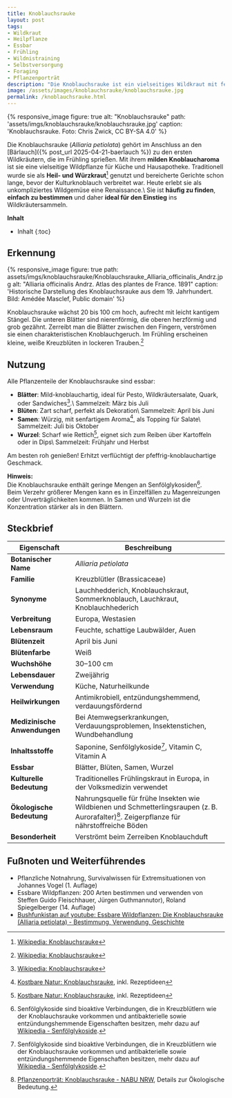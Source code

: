 ```yaml
---
title: Knoblauchsrauke
layout: post
tags:
- Wildkraut
- Heilpflanze
- Essbar
- Frühling
- Wildnistraining
- Selbstversorgung
- Foraging
- Pflanzenporträt
description: "Die Knoblauchsrauke ist ein vielseitiges Wildkraut mit feinem Knoblauchgeschmack. Erfahre alles über Erkennung, Nutzung in der Küche und Heilwirkung."
image: /assets/images/knoblauchsrauke/knoblauchsrauke.jpg
permalink: /knoblauchsrauke.html
---
```

{% responsive_image figure: true 
alt: "Knoblauchsrauke"
path: 'assets/imgs/knoblauchsrauke/knoblauchsrauke.jpg'
caption: 'Knoblauchsrauke. Foto: Chris Zwick, CC BY-SA 4.0' %}

Die Knoblauchsrauke (*Alliaria petiolata*) 
gehört im Anschluss an den [Bärlauch]({% post_url 2025-04-21-baerlauch %})
zu den ersten Wildkräutern, die im Frühling sprießen.
Mit ihrem **milden Knoblaucharoma** ist sie eine vielseitige Wildpflanze 
für Küche und Hausapotheke.
Traditionell wurde sie als **Heil- und Würzkraut**[^wiki] genutzt 
und bereicherte Gerichte schon lange, bevor der Kulturknoblauch verbreitet war.
Heute erlebt sie als unkompliziertes Wildgemüse eine Renaissance.\\
Sie ist **häufig zu finden**, **einfach zu bestimmen** 
und daher **ideal für den Einstieg** ins Wildkräutersammeln.
<!--break-->

**Inhalt**
* Inhalt
{:toc}

## Erkennung

{% responsive_image figure: true 
path: assets/imgs/knoblauchsrauke/Knoblauchsrauke_Alliaria_officinalis_Andrz.jpg
alt: "Alliaria officinalis Andrz. Atlas des plantes de France. 1891"
caption: 'Historische Darstellung des Knoblauchsrauke aus dem 19. Jahrhundert. 
Bild: Amédée Masclef, Public domain' %}

Knoblauchsrauke wächst 20 bis 100 cm hoch, aufrecht mit leicht kantigem Stängel.
Die unteren Blätter sind nierenförmig, die oberen herzförmig und grob gezähnt.
Zerreibt man die Blätter zwischen den Fingern, 
verströmen sie einen charakteristischen Knoblauchgeruch.
Im Frühling erscheinen kleine, weiße Kreuzblüten in lockeren Trauben.[^wiki]

## Nutzung 

Alle Pflanzenteile der Knoblauchsrauke sind essbar:

- **Blätter**: Mild-knoblauchartig, ideal für Pesto, Wildkräutersalate, Quark,
oder Sandwiches[^wiki].\\
Sammelzeit: März bis Juli
- **Blüten**: Zart scharf, perfekt als Dekoration\\
Sammelzeit: April bis Juni
- **Samen**: Würzig, mit senfartigem Aroma[^kostbarenatur], als Topping für Salate\\
Sammelzeit: Juli bis Oktober
- **Wurzel**: Scharf wie Rettich[^kostbarenatur], 
eignet sich zum Reiben über Kartoffeln oder in Dips\\
Sammelzeit: Frühjahr und Herbst

Am besten roh genießen! Erhitzt verflüchtigt der pfeffrig-knoblauchartige Geschmack.

**Hinweis:**  
Die Knoblauchsrauke enthält geringe Mengen an Senfölglykosiden[^senfoelglykoside].  
Beim Verzehr größerer Mengen kann es in Einzelfällen zu Magenreizungen 
oder Unverträglichkeiten kommen.
In Samen und Wurzeln ist die Konzentration stärker als in den Blättern.

## Steckbrief

| **Eigenschaft**           | **Beschreibung**                                           |
|---------------------------|------------------------------------------------------------|
| **Botanischer Name**      | *Alliaria petiolata*                                       |
| **Familie**               | Kreuzblütler (Brassicaceae)                                |
| **Synonyme**              | Lauchhedderich, Knoblauchskraut, Sommerknoblauch, Lauchkraut, Knoblauchhederich |
| **Verbreitung**           | Europa, Westasien                                          |
| **Lebensraum**            | Feuchte, schattige Laubwälder, Auen                        |
| **Blütenzeit**            | April bis Juni                                             |
| **Blütenfarbe**           | Weiß                                                       |
| **Wuchshöhe**             | 30–100 cm                                                  |
| **Lebensdauer**           | Zweijährig                                                 |
| **Verwendung**            | Küche, Naturheilkunde                                      |
| **Heilwirkungen**         | Antimikrobiell, entzündungshemmend, verdauungsfördernd     |
| **Medizinische Anwendungen** | Bei Atemwegserkrankungen, Verdauungsproblemen, Insektenstichen, Wundbehandlung |
| **Inhaltsstoffe**         | Saponine, Senfölglykoside[^senfoelglykoside], Vitamin C, Vitamin A            |
| **Essbar**                | Blätter, Blüten, Samen, Wurzel                             |
| **Kulturelle Bedeutung**  | Traditionelles Frühlingskraut in Europa, in der Volksmedizin verwendet |
| **Ökologische Bedeutung** | Nahrungsquelle für frühe Insekten wie Wildbienen und Schmetterlingsraupen (z. B. Aurorafalter)[^nabu]. Zeigerpflanze für nährstoffreiche Böden |
| **Besonderheit**          | Verströmt beim Zerreiben Knoblauchduft                     |

## Fußnoten und Weiterführendes

[^wiki]: [Wikipedia: Knoblauchsrauke](https://de.wikipedia.org/wiki/Knoblauchsrauke)
[^kostbarenatur]: [Kostbare Natur: Knoblauchsrauke](https://www.kostbarenatur.net/pflanzen/knoblauchsrauke/), inkl. Rezeptideen
[^wildfind]: [Wildfind: Knoblauchsrauke](https://wildfind.com/pflanzen/knoblauchsrauke), inkl. Erntekalender)
[^nabu]: [Pflanzenporträt: Knoblauchsrauke - NABU NRW](https://nrw.nabu.de/tiere-und-pflanzen/aktionen-und-projekte/zeit-der-schmetterlinge/wissen/schmetterlingspflanzen/22786.html), Details zur Ökologische Bedeutung.
[^senfoelglykoside]: Senfölglykoside sind bioaktive Verbindungen, die in Kreuzblütlern wie der Knoblauchsrauke vorkommen und antibakterielle sowie entzündungshemmende Eigenschaften besitzen, mehr dazu auf [Wikipedia - Senfölglykoside](https://de.wikipedia.org/wiki/Senfölglykoside).

- Pflanzliche Notnahrung, Survivalwissen für Extremsituationen von Johannes Vogel (1. Auflage)
- Essbare Wildpflanzen: 200 Arten bestimmen und verwenden von Steffen Guido Fleischhauer, Jürgen Guthmannutor), Roland Spiegelberger (14. Auflage)
- [Bushfunkistan auf youtube: Essbare Wildpflanzen: Die Knoblauchsrauke (Alliaria petiolata) - Bestimmung, Verwendung, Geschichte](https://www.youtube.com/watch?v=W4N1btNSv0U)

